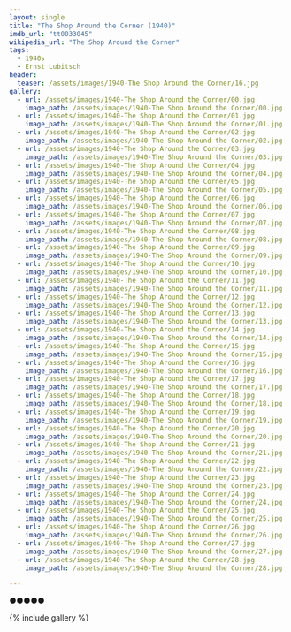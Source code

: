 ```yaml
---
layout: single
title: "The Shop Around the Corner (1940)"
imdb_url: "tt0033045"
wikipedia_url: "The Shop Around the Corner"
tags:
  - 1940s 
  - Ernst Lubitsch
header:
  teaser: /assets/images/1940-The Shop Around the Corner/16.jpg
gallery:
  - url: /assets/images/1940-The Shop Around the Corner/00.jpg
    image_path: /assets/images/1940-The Shop Around the Corner/00.jpg  
  - url: /assets/images/1940-The Shop Around the Corner/01.jpg
    image_path: /assets/images/1940-The Shop Around the Corner/01.jpg
  - url: /assets/images/1940-The Shop Around the Corner/02.jpg
    image_path: /assets/images/1940-The Shop Around the Corner/02.jpg
  - url: /assets/images/1940-The Shop Around the Corner/03.jpg
    image_path: /assets/images/1940-The Shop Around the Corner/03.jpg
  - url: /assets/images/1940-The Shop Around the Corner/04.jpg
    image_path: /assets/images/1940-The Shop Around the Corner/04.jpg
  - url: /assets/images/1940-The Shop Around the Corner/05.jpg
    image_path: /assets/images/1940-The Shop Around the Corner/05.jpg
  - url: /assets/images/1940-The Shop Around the Corner/06.jpg
    image_path: /assets/images/1940-The Shop Around the Corner/06.jpg
  - url: /assets/images/1940-The Shop Around the Corner/07.jpg
    image_path: /assets/images/1940-The Shop Around the Corner/07.jpg
  - url: /assets/images/1940-The Shop Around the Corner/08.jpg
    image_path: /assets/images/1940-The Shop Around the Corner/08.jpg
  - url: /assets/images/1940-The Shop Around the Corner/09.jpg
    image_path: /assets/images/1940-The Shop Around the Corner/09.jpg
  - url: /assets/images/1940-The Shop Around the Corner/10.jpg
    image_path: /assets/images/1940-The Shop Around the Corner/10.jpg
  - url: /assets/images/1940-The Shop Around the Corner/11.jpg
    image_path: /assets/images/1940-The Shop Around the Corner/11.jpg
  - url: /assets/images/1940-The Shop Around the Corner/12.jpg
    image_path: /assets/images/1940-The Shop Around the Corner/12.jpg
  - url: /assets/images/1940-The Shop Around the Corner/13.jpg
    image_path: /assets/images/1940-The Shop Around the Corner/13.jpg
  - url: /assets/images/1940-The Shop Around the Corner/14.jpg
    image_path: /assets/images/1940-The Shop Around the Corner/14.jpg
  - url: /assets/images/1940-The Shop Around the Corner/15.jpg
    image_path: /assets/images/1940-The Shop Around the Corner/15.jpg
  - url: /assets/images/1940-The Shop Around the Corner/16.jpg
    image_path: /assets/images/1940-The Shop Around the Corner/16.jpg
  - url: /assets/images/1940-The Shop Around the Corner/17.jpg
    image_path: /assets/images/1940-The Shop Around the Corner/17.jpg
  - url: /assets/images/1940-The Shop Around the Corner/18.jpg
    image_path: /assets/images/1940-The Shop Around the Corner/18.jpg
  - url: /assets/images/1940-The Shop Around the Corner/19.jpg
    image_path: /assets/images/1940-The Shop Around the Corner/19.jpg
  - url: /assets/images/1940-The Shop Around the Corner/20.jpg
    image_path: /assets/images/1940-The Shop Around the Corner/20.jpg
  - url: /assets/images/1940-The Shop Around the Corner/21.jpg
    image_path: /assets/images/1940-The Shop Around the Corner/21.jpg
  - url: /assets/images/1940-The Shop Around the Corner/22.jpg
    image_path: /assets/images/1940-The Shop Around the Corner/22.jpg
  - url: /assets/images/1940-The Shop Around the Corner/23.jpg
    image_path: /assets/images/1940-The Shop Around the Corner/23.jpg
  - url: /assets/images/1940-The Shop Around the Corner/24.jpg
    image_path: /assets/images/1940-The Shop Around the Corner/24.jpg
  - url: /assets/images/1940-The Shop Around the Corner/25.jpg
    image_path: /assets/images/1940-The Shop Around the Corner/25.jpg
  - url: /assets/images/1940-The Shop Around the Corner/26.jpg
    image_path: /assets/images/1940-The Shop Around the Corner/26.jpg
  - url: /assets/images/1940-The Shop Around the Corner/27.jpg
    image_path: /assets/images/1940-The Shop Around the Corner/27.jpg
  - url: /assets/images/1940-The Shop Around the Corner/28.jpg
    image_path: /assets/images/1940-The Shop Around the Corner/28.jpg

---
```

●●●●●

{% include gallery %}
